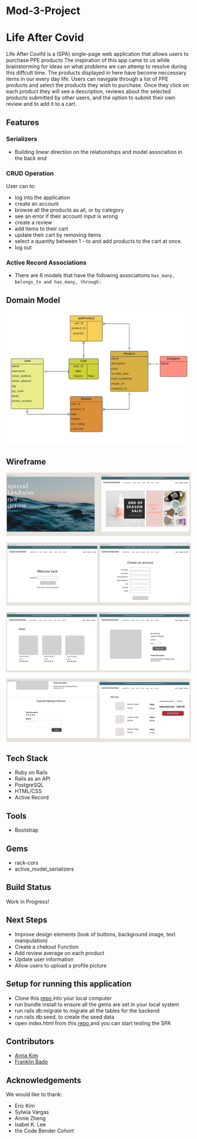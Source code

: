 # Mod-3-Project

# Life After Covid

Life After Covifd is a (SPA) single-page web application that allows users to purchase PPE products
The inspiration of this app came to us while brainstorming for ideas on what problems we can attemp to resolve during this diffcult time. The products displayed in here have become neccessary items in our every day life.
Users can navigate through a list of PPE products and select the products they wish to purchase. Once they click on each product they will see a description, reviews about the selected products submitted by other users, and the option to submit their own review and to add it to a cart.
## Features
### Serializers
 * Building linear direction on the relationships and model association in the back end 
### CRUD Operation
 User can to:
  * log into the application
  * create an account
  * browse all the products as all, or by category
  * see an error if their account input is wrong
  * create a review
  * add items to their cart 
  * update their cart by removing items 
  * select a quantity between 1 - to and add products to the cart at once.
  * log out 
### Active Record Associations
 * There are 6 models that have the following associations ```has_many, belongs_to and has_many, through: ```
## Domain Model

<img src='FRONTEND/image/ERD.png'> </img>

## Wireframe

<img src='FRONTEND/image/wireframe1.png'> </img>

<img src='FRONTEND/image/wireframe4.png'> </img>

<img src='FRONTEND/image/wireframe2.png'> </img>

<img src='FRONTEND/image/wireframe3.png'> </img>


## Tech Stack
 * Ruby on Rails
 * Rails as an API
 * PostgreSQL
 * HTML/CSS
 * Active Record
## Tools
 * Bootstrap
## Gems 
 * rack-cors
 * active_model_serializers
## Build Status
 Work in Progress!
## Next Steps
 * Improve design elements (look of buttons, background image, text manipulation)
 * Create a chekout Function
 * Add review average on each product
 * Update user information
 * Allow users to upload a profile picture
 
 ## Setup for running this application
 
 * Clone this <a href = "https://github.com/fbado66/Mod_3-back-end-Api"> repo </a> into your local computer
 * run bundle install to ensure all the gems are set in your local system 
 * run rails db:migrate to migrate all the tables for the backend 
 * run rails db:seed, to create the seed data
 * open index.html from this <a href = "https://github.com/fbado66/Mod_3-back-end-Api"> repo </a> and you can start testing the SPA
 
 
## Contributors
 * [Anna Kim](https://github.com/iannakim)
 * [Franklin Bado](https://github.com/fbado66)
## Acknowledgements
 We would like to thank:
  * Eric Kim
  * Sylwia Vargas
  * Annie Zheng
  * Isabel K. Lee
  * the Code Bender Cohort
